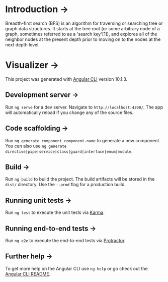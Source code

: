 # Introduction ->


Breadth-first search (BFS) is an algorithm for traversing or searching tree or graph data structures. It starts at the tree root (or some arbitrary node of a graph, sometimes referred to as a 'search key'[1]), and explores all of the neighbor nodes at the present depth prior to moving on to the nodes at the next depth level.


# Visualizer ->


This project was generated with [Angular CLI](https://github.com/angular/angular-cli) version 10.1.3.

## Development server ->

Run `ng serve` for a dev server. Navigate to `http://localhost:4200/`. The app will automatically reload if you change any of the source files.

## Code scaffolding ->

Run `ng generate component component-name` to generate a new component. You can also use `ng generate directive|pipe|service|class|guard|interface|enum|module`.

## Build ->

Run `ng build` to build the project. The build artifacts will be stored in the `dist/` directory. Use the `--prod` flag for a production build.

## Running unit tests ->

Run `ng test` to execute the unit tests via [Karma](https://karma-runner.github.io).

## Running end-to-end tests ->

Run `ng e2e` to execute the end-to-end tests via [Protractor](http://www.protractortest.org/).

## Further help ->

To get more help on the Angular CLI use `ng help` or go check out the [Angular CLI README](https://github.com/angular/angular-cli/blob/master/README.md).
